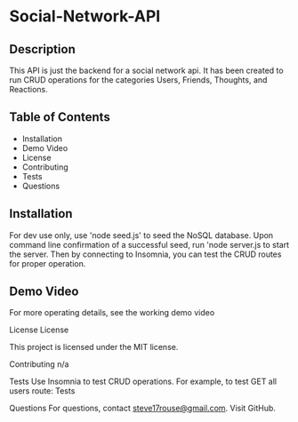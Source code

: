 # Social-Network-API

## Description
This API is just the backend for a social network api. It has been created to run CRUD operations for the categories Users, Friends, Thoughts, and Reactions.

## Table of Contents
* Installation
* Demo Video
* License
* Contributing
* Tests
* Questions

## Installation
For dev use only, use 'node seed.js' to seed the NoSQL database. Upon command line confirmation of a successful seed, run 'node server.js to start the server. Then by connecting to Insomnia, you can test the CRUD routes for proper operation.

## Demo Video
For more operating details, see the working demo video

License
License

This project is licensed under the MIT license.

Contributing
n/a

Tests
Use Insomnia to test CRUD operations. For example, to test GET all users route: Tests

Questions
For questions, contact steve17rouse@gmail.com. Visit GitHub.